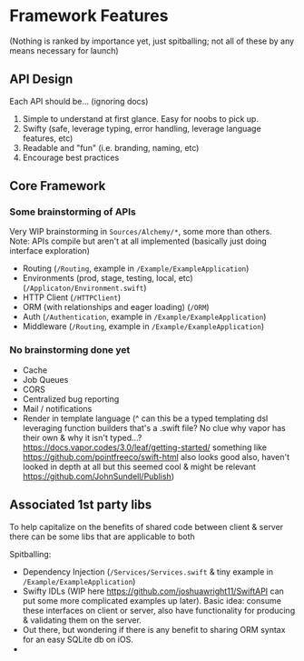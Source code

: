 # Framework Features
(Nothing is ranked by importance yet, just spitballing; not all of these by any means necessary for launch)

## API Design
Each API should be... (ignoring docs)
1. Simple to understand at first glance. Easy for noobs to pick up.
2. Swifty (safe, leverage typing, error handling, leverage language features, etc)
3. Readable and "fun" (i.e. branding, naming, etc)
4. Encourage best practices

## Core Framework

### Some brainstorming of APIs
Very WIP brainstorming in `Sources/Alchemy/*`, some more than others.  
Note: APIs compile but aren't at all implemented (basically just doing interface exploration)
- Routing (`/Routing`, example in `/Example/ExampleApplication`)
- Environments (prod, stage, testing, local, etc) (`/Applicaton/Environment.swift`)
- HTTP Client (`/HTTPClient`)
- ORM (with relationships and eager loading) (`/ORM`)
- Auth (`/Authentication`, example in `/Example/ExampleApplication`)
- Middleware (`/Routing`, example in `/Example/ExampleApplication`)

### No brainstorming done yet
- Cache
- Job Queues
- CORS
- Centralized bug reporting
- Mail / notifications
- Render in template language 
(^ can this be a typed templating dsl leveraging function builders that's a .swift file? 
No clue why vapor has their own & why it isn't typed...? https://docs.vapor.codes/3.0/leaf/getting-started/ 
something like https://github.com/pointfreeco/swift-html also looks good
also, haven't looked in depth at all but this seemed cool & might be relevant https://github.com/JohnSundell/Publish)

## Associated 1st party libs
To help capitalize on the benefits of shared code between client & server there can be some libs that are applicable to both

Spitballing:
- Dependency Injection (`/Services/Services.swift` & tiny example in `/Example/ExampleApplication`)
- Swifty IDLs (WIP here https://github.com/joshuawright11/SwiftAPI can put some more complicated examples up later). Basic idea: consume these interfaces on client or server, also have functionality for producing & validating them on the server. 
- Out there, but wondering if there is any benefit to sharing ORM syntax for an easy SQLite db on iOS.
- 
